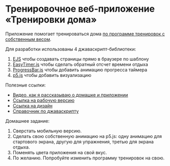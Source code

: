 # Тренировочное веб-приложение «Тренировки дома»

Приложение помогает тренироваться дома [по программе тренировок с собственным весом](http://reddit.com/r/bodyweightfitness/wiki/kb/recommended_routine).

Для разработки использованы 4 джаваскрипт-библиотеки:
1. [EJS](https://ejs.co/) чтобы создавать страницы прямо в браузере по шаблону
1. [EasyTimer.js](https://albert-gonzalez.github.io/easytimer.js/) чтобы сделать обратный отсчет времени отдыха
1. [ProgressBar.js](https://kimmobrunfeldt.github.io/progressbar.js/) чтобы добавить анимацию прогресса таймера
1. [p5.js](https://p5js.org/) чтобы добавить визуализацию 

Полезные ссылки:
* [Видео, как я рассказываю о домашке и приложении](https://youtu.be/bHoZVTcxM-E)
* [Ссылка на рабочую версию](https://evgeny-matveev.github.io/home-sport-app/index.html)
* [Ссылка на дизайн](https://www.figma.com/file/yV74Y1sgaHLB8TDoZjZGMX/sport-at-home?node-id=0%3A1)
* [Справочник по джаваскрипту](https://learn.javascript.ru/)

Домашнее задание:
1. Сверстать мобильную версию.
2. Сделать свою собственную анимацию на p5.js: одну анимацию для стартового экрана, другую для упражнения, третью для экрана отдыха. 
3. Поменять цвета приложения на свой вкус.
4. По желанию. Попробуйте изменить программу тренировок на свою.
